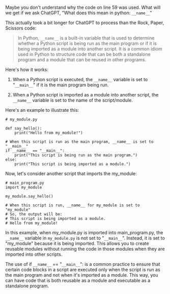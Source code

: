 Maybe you don't understand why the code on line 59 was used. What will we get if we ask ChatGPT, "What does this mean in python: `__name__`"

This actually took a bit longer for ChatGPT to process than the Rock, Paper, Scissors code:

>In Python, `__name__` is a built-in variable that is used to determine whether a Python script is being run as the main program or if it is being imported as a module into another script. It is a common idiom used in Python to structure code that can be both a standalone program and a module that can be reused in other programs.

Here's how it works:

1. When a Python script is executed, the `__name__` variable is set to "`__main__`" if it is the main program being run.

2. When a Python script is imported as a module into another script, the `__name__` variable is set to the name of the script/module.

Here's an example to illustrate this:

```
# my_module.py

def say_hello():
    print("Hello from my_module!")

# When this script is run as the main program, __name__ is set to "__main__"
if __name__ == "__main__":
    print("This script is being run as the main program.")
else:
    print("This script is being imported as a module.")
```

Now, let's consider another script that imports the my_module:

```
# main_program.py
import my_module

my_module.say_hello()

# When this script is run, __name__ for my_module is set to "my_module"
# So, the output will be:
# This script is being imported as a module.
# Hello from my_module!

```

In this example, when my_module.py is imported into main_program.py, the `__name__` variable in `my_module.py` is
not set to "`__main__`". Instead, it is set to "my_module" because it is being imported. 
This allows you to create reusable modules without running the code in those modules when 
they are imported into other scripts.

The use of if `__name__` == "`__main__`": is a common practice to ensure that certain code blocks
in a script are executed only when the script is run as the main program and not when it's imported as a module. 
This way, you can have code that is both reusable as a module and executable as a standalone program.
